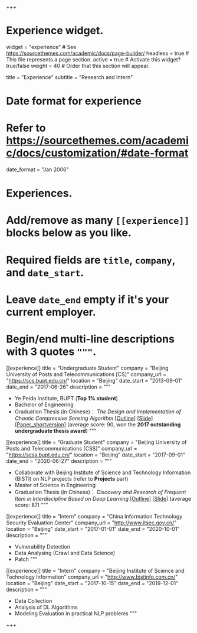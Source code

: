 +++
# Experience widget.
widget = "experience"  # See https://sourcethemes.com/academic/docs/page-builder/
headless = true  # This file represents a page section.
active = true  # Activate this widget? true/false
weight = 40  # Order that this section will appear.

title = "Experience"
subtitle = "Research and Intern"

# Date format for experience
#   Refer to https://sourcethemes.com/academic/docs/customization/#date-format
date_format = "Jan 2006"

# Experiences.
#   Add/remove as many `[[experience]]` blocks below as you like.
#   Required fields are `title`, `company`, and `date_start`.
#   Leave `date_end` empty if it's your current employer.
#   Begin/end multi-line descriptions with 3 quotes `"""`.
[[experience]]
  title = "Undergraduate Student"
  company = "Beijing University of Posts and Telecommunications [CS]"
  company_url = "https://scs.bupt.edu.cn/"
  location = "Beijing"
  date_start = "2013-09-01"
  date_end = "2017-06-26"
  description = """
 
  * Ye Peida Institute, BUPT (**Top 1% student**)
  * Bachelor of Engineering
  * Graduation Thesis (in Chinese)：
       _The Design and Implementation of Chaotic Compressive Sensing Algorithm_ [[Outline]](/img/bkbs.jpg) 
[[Slide]](/files/slide/bkbs.pdf) [[Paper_shortversion]](/files/paper/bkbs_short.pdf)
        (average score: 90, won the **2017 outstanding undergraduate thesis award**)
 """

[[experience]]
  title = "Graduate Student"
  company = "Beijing University of Posts and Telecommunications [CSS]"
  company_url = "https://scss.bupt.edu.cn/"
  location = "Beijing"
  date_start = "2017-09-01"
  date_end = "2020-06-27"
  description = """

  * Collaborate with Beijing Institute of Science and Technology Information (BISTI) on NLP projects (refer to **Projects** part)
  * Master of Science in Engineering
  * Graduation Thesis (in Chinese)：
       _Discovery and Research of Frequent Item in Interdiscipline Based on Deep Learning_ [[Outline]](/img/yjsbs.jpg) [[Slide]](/files/slide/yjsbs.pdf)
        (average score: 87)
"""

[[experience]]
  title = "Intern"
  company = "China Information Technology Security Evaluation Center"
  company_url = "http://www.itsec.gov.cn/"
  location = "Beijing"
  date_start = "2017-01-01"
  date_end = "2020-10-01"
  description = """

  * Vulnerability Detection
  * Data Analysing (Crawl and Data Science)
  * Patch
"""

[[experience]]
  title = "Intern"
  company = "Beijing Institute of Science and Technology Information"
  company_url = "http://www.bjstinfo.com.cn/"
  location = "Beijing"
  date_start = "2017-10-15"
  date_end = "2019-12-01"
  description = """

  * Data Collection
  * Analysis of DL Algorithms
  * Modeling Evaluation in practical NLP problems
"""

+++
